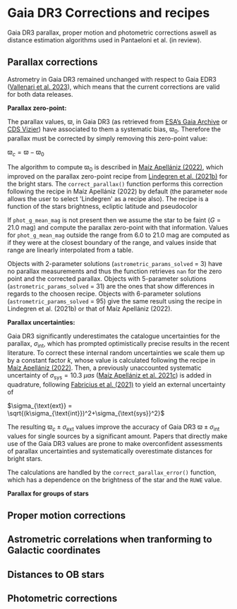 # Gaia DR3 Corrections and recipes
Gaia DR3 parallax, proper motion and photometric corrections aswell as distance estimation algorithms used in Pantaeloni et al. (in review).

## Parallax corrections
Astrometry in Gaia DR3 remained unchanged with respect to Gaia EDR3 ([Vallenari et al. 2023](https://ui.adsabs.harvard.edu/#abs/2023A%26A...674A...1G)), which means that the current corrections are valid for both data releases.

**Parallax zero-point:**

The parallax values, $\varpi$, in Gaia DR3 (as retrieved from [ESA’s Gaia Archive](https://gea.esac.esa.int/archive/) or [CDS Vizier](https://vizier.cds.unistra.fr/viz-bin/VizieR-3?-source=I/355/gaiadr3)) have associated to them a systematic bias, $\varpi_0$. Therefore the parallax must be corrected by simply removing this zero-point value:

$\varpi_c = \varpi-\varpi_0$

The algorithm to compute $\varpi_0$ is described in [Maíz Apellániz (2022)](https://ui.adsabs.harvard.edu/abs/2022A%2526A...657A.130M), which improved on the parallax zero-point recipe from [Lindegren et al. (2021b)](https://ui.adsabs.harvard.edu/#abs/2021A%26A...649A...4L) for the bright stars. The ```correct_parallax()``` function performs this correction following the recipe in Maíz Apellániz (2022) by default (the parameter ```mode``` allows the user to select 'Lindegren' as a recipe also). The recipe is a function of the stars brightness, ecliptic latitude and pseudocolor

If ```phot_g_mean_mag``` is not present then we assume the star to be faint ($G = 21.0$ mag) and compute the parallax zero-point with that information. Values for ```phot_g_mean_mag``` outside the range from $6.0$ to $21.0$ mag are computed as if they were at the closest boundary of the range, and values inside that range are linearly interpolated from a table.

Objects with 2-parameter solutions (```astrometric_params_solved``` = 3) have no parallax measurements and thus the function retrieves ```nan``` for the zero point and the corrected parallax. Objects with 5-parameter solutions (```astrometric_params_solved``` = 31) are the ones that show differences in regards to the choosen recipe. Objects with 6-parameter solutions (```astrometric_params_solved``` = 95) give the same result using the recipe in Lindegren et al. (2021b) or that of Maíz Apellániz (2022).

**Parallax uncertainties:**

Gaia DR3 significantly underestimates the catalogue uncertainties for the parallax, $\sigma_{\text{int}}$, which has prompted optimistically precise results in the recent literature. To correct these internal random uncertainties we scale them up by a constant factor $k$, whose value is calculated following the recipe in [Maíz Apellániz (2022)](https://ui.adsabs.harvard.edu/abs/2022A%2526A...657A.130M). Then, a previously unaccounted systematic uncertainty of $\sigma_{\text{sys}} = 10.3$ $\mu as$ ([Maíz Apellániz et al. 2021c](https://ui.adsabs.harvard.edu/#abs/2021A%26A...649A..13M)) is added in quadrature, following [Fabricius et al. (2021)](https://ui.adsabs.harvard.edu/#abs/2021A%26A...649A...5F) to yield an external uncertainty of

$\sigma_{\text{ext}} = \sqrt{(k\sigma_{\text{int}})^2+\sigma_{\text{sys}}^2}$

The resulting $\varpi_c \pm \sigma_{\text{ext}}$ values improve the accuracy of Gaia DR3 $\varpi \pm \sigma_{\text{int}}$ values for single sources by a significant amount. Papers that directly make use of the Gaia DR3 values are prone to make overconfident assessments of parallax uncertainties and systematically overestimate distances for bright stars.

The calculations are handled by the ```correct_parallax_error()``` function, which has a dependence on the brightness of the star and the ```RUWE``` value.

**Parallax for groups of stars**

## Proper motion corrections

## Astrometric correlations when tranforming to Galactic coordinates

## Distances to OB stars

## Photometric corrections

